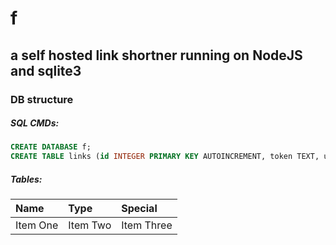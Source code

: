 # f

##  a self hosted link shortner running on NodeJS and sqlite3

### DB structure

##### SQL CMDs:
```sql
CREATE DATABASE f;
CREATE TABLE links (id INTEGER PRIMARY KEY AUTOINCREMENT, token TEXT, url TEXT, created TEXT);


```
##### Tables:

| Name | Type | Special |
| :------------- | :------------- | :------------- |
| Item One       | Item Two       | Item Three       |
